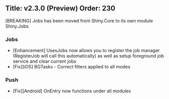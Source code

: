 Title: v2.3.0 (Preview)
Order: 230
---

[BREAKING] Jobs has been moved from Shiny.Core to its own module Shiny.Jobs

### Jobs
* [Enhancement] UsesJobs now allows you to register the job manager (RegisterJob will call this automatically) as well as setup foreground job service and clear current jobs
* [Fix][iOS] BGTasks - Correct filters applied to all modes

### Push
* [Fix][Android] OnEntry now functions under all modules